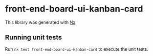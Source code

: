 # front-end-board-ui-kanban-card

This library was generated with [Nx](https://nx.dev).

## Running unit tests

Run `nx test front-end-board-ui-kanban-card` to execute the unit tests.
